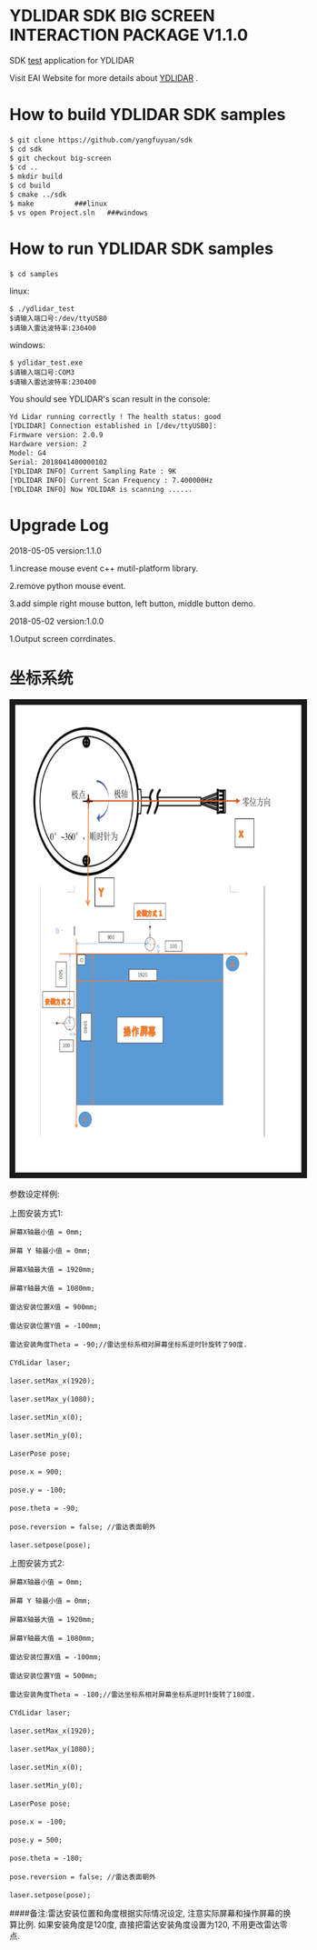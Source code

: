 YDLIDAR SDK BIG SCREEN INTERACTION PACKAGE V1.1.0
=====================================================================

SDK [test](https://github.com/yangfuyuan/sdk/tree/big-screen) application for YDLIDAR

Visit EAI Website for more details about [YDLIDAR](http://www.ydlidar.com/) .

How to build YDLIDAR SDK samples
=====================================================================
    $ git clone https://github.com/yangfuyuan/sdk
    $ cd sdk
    $ git checkout big-screen
    $ cd ..
    $ mkdir build
    $ cd build
    $ cmake ../sdk
    $ make			###linux
    $ vs open Project.sln	###windows
    
How to run YDLIDAR SDK samples
=====================================================================
    $ cd samples

linux:

    $ ./ydlidar_test
    $请输入端口号:/dev/ttyUSB0
    $请输入雷达波特率:230400

windows:

    $ ydlidar_test.exe
    $请输入端口号:COM3
    $请输入雷达波特率:230400

You should see YDLIDAR's scan result in the console:

    Yd Lidar running correctly ! The health status: good
    [YDLIDAR] Connection established in [/dev/ttyUSB0]:
    Firmware version: 2.0.9
    Hardware version: 2
    Model: G4
    Serial: 2018041400000102
    [YDLIDAR INFO] Current Sampling Rate : 9K
    [YDLIDAR INFO] Current Scan Frequency : 7.400000Hz
    [YDLIDAR INFO] Now YDLIDAR is scanning ......



Upgrade Log
=====================================================================

2018-05-05 version:1.1.0

   1.increase mouse event c++ mutil-platform library.

   2.remove python mouse event.

   3.add simple right mouse button, left button, middle button demo.


2018-05-02 version:1.0.0

   1.Output screen corrdinates.


坐标系统
=====================================================================

<p align="middle">
    <a href="https://github.com/yangfuyuan
    " target="_blank"><img src="image.png"
    alt="IMAGE ALT TEXT HERE" width="705" height="823" border="10"/></a>
</p>

参数设定样例:

上图安装方式1:

	屏幕X轴最小值 = 0mm;

	屏幕 Y 轴最小值 = 0mm;

	屏幕X轴最大值 = 1920mm;

	屏幕Y轴最大值 = 1080mm;

	雷达安装位置X值 = 900mm;

	雷达安装位置Y值 = -100mm;

	雷达安装角度Theta = -90;//雷达坐标系相对屏幕坐标系逆时针旋转了90度.

	CYdLidar laser;

	laser.setMax_x(1920);
    
	laser.setMax_y(1080);
    
	laser.setMin_x(0);
    
	laser.setMin_y(0);

	LaserPose pose;

	pose.x = 900;

	pose.y = -100;

	pose.theta = -90;

	pose.reversion = false; //雷达表面朝外

	laser.setpose(pose);

上图安装方式2:

	屏幕X轴最小值 = 0mm;

	屏幕 Y 轴最小值 = 0mm;

	屏幕X轴最大值 = 1920mm;

	屏幕Y轴最大值 = 1080mm;

	雷达安装位置X值 = -100mm;

	雷达安装位置Y值 = 500mm;

	雷达安装角度Theta = -180;//雷达坐标系相对屏幕坐标系逆时针旋转了180度.

	CYdLidar laser;

	laser.setMax_x(1920);
    
	laser.setMax_y(1080);
    
	laser.setMin_x(0);
    
	laser.setMin_y(0);

	LaserPose pose;

	pose.x = -100;

	pose.y = 500;

	pose.theta = -180;

	pose.reversion = false; //雷达表面朝外

	laser.setpose(pose);


####备注:雷达安装位置和角度根据实际情况设定, 注意实际屏幕和操作屏幕的换算比例. 如果安装角度是120度, 直接把雷达安装角度设置为120, 不用更改雷达零点.
